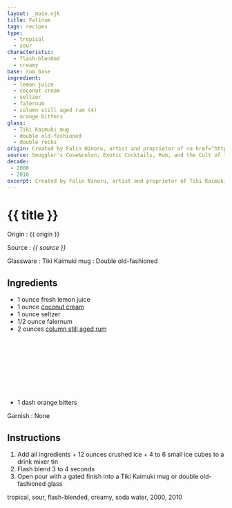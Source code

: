 ```yaml
---
layout: _main.njk
title: Falinum
tags: recipes
type:
  - tropical
  - sour
characteristic:
  - flash-blended
  - creamy
base: rum base
ingredient:
  - lemon juice
  - coconut cream
  - seltzer
  - falernum
  - column still aged rum (4)
  - orange bitters
glass:
  - Tiki Kaimuki mug
  - double old-fashioned
  - double rocks
origin: Created by Falin Ninoru, artist and proprietor of <a href="https://tikikaimuki.com/" target="_blank" rel="external noopener">Tiki Kaimuki</a> Fine Boozing Vessels in Oakland, California.
source: Smuggler's Cove&colon; Exotic Cocktails, Rum, and the Cult of Tiki
decade:
 - 2000
 - 2010
excerpt: Created by Falin Ninoru, artist and proprietor of Tiki Kaimuki Fine Boozing Vessels in Oakland, California.
---
```

<!-- markdownlint-disable MD025 -->
# {{ title }}
<!-- markdownlint-enable MD025 -->

Origin
  : {{ origin }}

Source
  : <cite><span data-pagefind-filter="Source">{{ source }}</span></cite>

Glassware
  : <span data-pagefind-filter="Glassware">Tiki Kaimuki mug</span>
  : <span data-pagefind-filter="Glassware">Double old-fashioned</span>

## Ingredients

* 1 ounce fresh lemon juice
* 1 ounce [coconut cream](/mixes/coconut-cream)
* 1 ounce seltzer
* 1/2 ounce falernum
* 2 ounces [column still aged rum](/rums/08-rum-column-still-aged/)<icon-l space="1em" class="bigger" label="(4)"><span class="with-icon"><svg class="icon"><use href="/assets/images/icons/circle-4.svg#circle-4"></use></svg></span></icon-l>
* 1 dash orange bitters

Garnish
  : <span data-pagefind-filter="Garnish">None</span>

## Instructions

1. Add all ingredients + 12 ounces crushed ice + 4 to 6 small ice cubes to a drink mixer tin
2. Flash blend 3 to 4 seconds
3. Open pour with a gated finish into a Tiki Kaimuki mug or double old-fashioned glass

<div
  data-pagefind-filter="
  "
>
</div>

<div
  class="sr-only"
  data-cat[0]="Drink"
  data-type[0]="Tropical"
  data-type[1]="Sour"
  data-char[0]="Flash-blended"
  data-char[1]="Creamy"
  data-base[0]="Rum/Cane spirits"
  data-ingredient[0]="Lemon juice"
  data-ingredient[1]="Coconut cream"
  data-ingredient[2]="Seltzer"
  data-ingredient[3]="Soda water"
  data-ingredient[4]="Falernum"
  data-ingredient[5]="Column still aged rum [4]"
  data-ingredient[6]="Orange bitters"
  data-origin[0]="Falin Ninoru"
  data-glass[0]="Double rocks"
  data-decade[0]="2000"
  data-decade[1]="2010"
  data-pagefind-filter="
    Category[data-cat[0]],
    Type[data-type[0]],
    Type[data-type[1]],
    Characteristic[data-char[0]],
    Characteristic[data-char[1]],
    Base[data-base[0]],
    Ingredient[data-ingredient[0]],
    Ingredient[data-ingredient[1]],
    Ingredient[data-ingredient[2]],
    Ingredient[data-ingredient[3]],
    Ingredient[data-ingredient[4]],
    Ingredient[data-ingredient[5]],
    Ingredient[data-ingredient[6]],
    Origin[data-origin[0]],
    Glassware[data-glass[0]],
    Decade[data-decade[0]],
    Decade[data-decade[1]]
  "
>
</div>

<div class="keywords" aria-hidden>tropical, sour, flash-blended, creamy, soda water, 2000, 2010</div>
